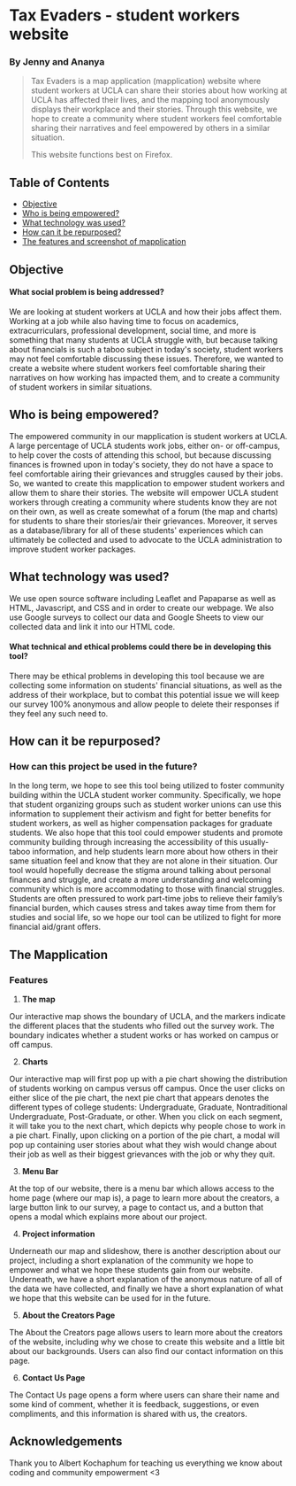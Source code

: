 # Tax Evaders - student workers website
### By Jenny and Ananya
> Tax Evaders is a map application (mapplication) website where student workers at UCLA can share their stories about how working at UCLA has affected their lives, and the mapping tool anonymously displays their workplace and their stories. Through this website, we hope to create a community where student workers feel comfortable sharing their narratives and feel empowered by others in a similar situation.
> 
> This website functions best on Firefox.

## Table of Contents
* [Objective](#objective)
* [Who is being empowered?](#who-is-being-empowered)
* [What technology was used?](#what-technology-was-used)
* [How can it be repurposed?](#how-can-it-be-repurposed)
* [The features and screenshot of mapplication](#the-mapplication)

## Objective
#### What social problem is being addressed?
    
We are looking at student workers at UCLA and how their jobs affect them. Working at a job while also having time to focus on academics, extracurriculars, professional development, social time, and more is something that many students at UCLA struggle with, but because talking about financials is such a taboo subject in today's society, student workers may not feel comfortable discussing these issues. Therefore, we wanted to create a website where student workers feel comfortable sharing their narratives on how working has impacted them, and to create a community of student workers in similar situations. 
    

## Who is being empowered?
    
The empowered community in our mapplication is student workers at UCLA. A large percentage of UCLA students work jobs, either on- or off-campus, to help cover the costs of attending this school, but because discussing finances is frowned upon in today's society, they do not have a space to feel comfortable airing their grievances and struggles caused by their jobs. So, we wanted to create this mapplication to empower student workers and allow them to share their stories. The website will empower UCLA student workers through creating a community where students know they are not on their own, as well as create somewhat of a forum (the map and charts) for students to share their stories/air their grievances. Moreover, it serves as a database/library for all of these students' experiences which can ultimately be collected and used to advocate to the UCLA administration to improve student worker packages.


## What technology was used?

We use open source software including Leaflet and Papaparse as well as HTML, Javascript, and CSS and in order to create our webpage. We also use Google surveys to collect our data and Google Sheets to view our collected data and link it into our HTML code.

   #### What technical and ethical problems could there be in developing this tool?
    
There may be ethical problems in developing this tool because we are collecting some information on students' financial situations, as well as the address of their workplace, but to combat this potential issue we will keep our survey 100% anonymous and allow people to delete their responses if they feel any such need to.


## How can it be repurposed?
### How can this project be used in the future?

In the long term, we hope to see this tool being utilized to foster community building within the UCLA student worker community. Specifically, we hope that student organizing groups such as student worker unions can use this information to supplement their activism and fight for better benefits for student workers, as well as higher compensation packages for graduate students. We also hope that this tool could empower students and promote community building through increasing the accessibility of this usually-taboo information, and help students learn more about how others in their same situation feel and know that they are not alone in their situation. Our tool would hopefully decrease the stigma around talking about personal finances and struggle, and create a more understanding and welcoming community which is more accommodating to those with financial struggles. Students are often pressured to work part-time jobs to relieve their family’s financial burden, which causes stress and takes away time from them for studies and social life, so we hope our tool can be utilized to fight for more financial aid/grant offers.

## The Mapplication
### Features
1. **The map**

Our interactive map shows the boundary of UCLA, and the markers indicate the different places that the students who filled out the survey work. The boundary indicates whether a student works or has worked on campus or off campus.

2. **Charts**

Our interactive map will first pop up with a pie chart showing the distribution of students working on campus versus off campus. Once the user clicks on either slice of the pie chart, the next pie chart that appears denotes the different types of college students: Undergraduate, Graduate, Nontraditional Undergraduate, Post-Graduate, or other. When you click on each segment, it will take you to the next chart, which depicts why people chose to work in a pie chart. Finally, upon clicking on a portion of the pie chart, a modal will pop up containing user stories about what they wish would change about their job as well as their biggest grievances with the job or why they quit. 

3. **Menu Bar**

At the top of our website, there is a menu bar which allows access to the home page (where our map is), a page to learn more about the creators, a large button link to our survey, a page to contact us, and a button that opens a modal which explains more about our project.

4. **Project information**

Underneath our map and slideshow, there is another description about our project, including a short explanation of the community we hope to empower and what we hope these students gain from our website. Underneath, we have a short explanation of the anonymous nature of all of the data we have collected, and finally we have a short explanation of what we hope that this website can be used for in the future.

5. **About the Creators Page**

The About the Creators page allows users to learn more about the creators of the website, including why we chose to create this website and a little bit about our backgrounds. Users can also find our contact information on this page.

6. **Contact Us Page**

The Contact Us page opens a form where users can share their name and some kind of comment, whether it is feedback, suggestions, or even compliments, and this information is shared with us, the creators.


## Acknowledgements
Thank you to Albert Kochaphum for teaching us everything we know about coding and community empowerment <3


